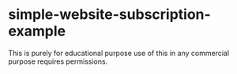 # simple-website-subscription-example
This is purely for educational purpose use of this in any commercial purpose requires permissions.
